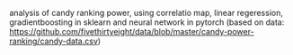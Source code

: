 analysis of candy ranking power, using correlatio map, linear regeression, gradientboosting in sklearn and neural network in pytorch (based on data: https://github.com/fivethirtyeight/data/blob/master/candy-power-ranking/candy-data.csv)

